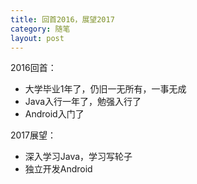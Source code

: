 ```yaml
---
title: 回首2016，展望2017
category: 随笔
layout: post
---
```

2016回首：
*   大学毕业1年了，仍旧一无所有，一事无成
*   Java入行一年了，勉强入行了
*   Android入门了

2017展望：
*   深入学习Java，学习写轮子
*   独立开发Android
